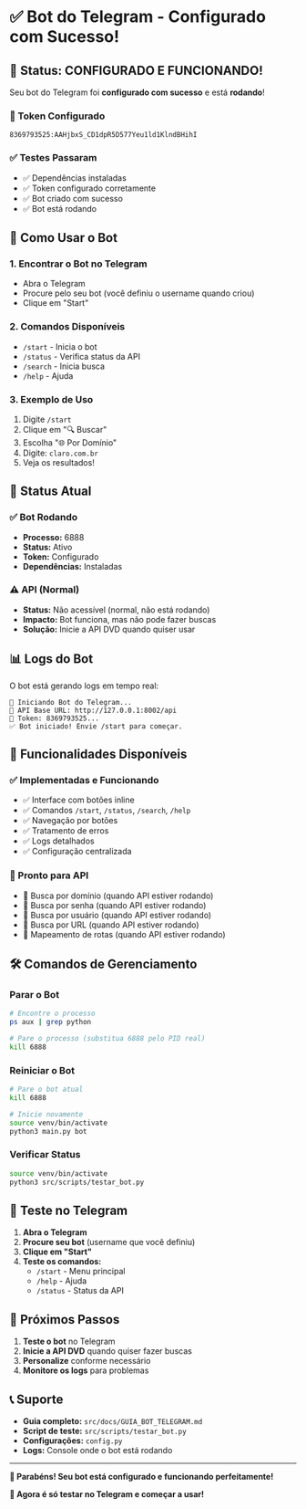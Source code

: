# ✅ Bot do Telegram - Configurado com Sucesso!

## 🎉 Status: CONFIGURADO E FUNCIONANDO!

Seu bot do Telegram foi **configurado com sucesso** e está **rodando**!

### 📱 Token Configurado
```
8369793525:AAHjbxS_CD1dpR5D577Yeu1ld1KlndBHihI
```

### ✅ Testes Passaram
- ✅ Dependências instaladas
- ✅ Token configurado corretamente
- ✅ Bot criado com sucesso
- ✅ Bot está rodando

## 🚀 Como Usar o Bot

### 1. Encontrar o Bot no Telegram
- Abra o Telegram
- Procure pelo seu bot (você definiu o username quando criou)
- Clique em "Start"

### 2. Comandos Disponíveis
- `/start` - Inicia o bot
- `/status` - Verifica status da API
- `/search` - Inicia busca
- `/help` - Ajuda

### 3. Exemplo de Uso
1. Digite `/start`
2. Clique em "🔍 Buscar"
3. Escolha "🌐 Por Domínio"
4. Digite: `claro.com.br`
5. Veja os resultados!

## 🔧 Status Atual

### ✅ Bot Rodando
- **Processo:** 6888
- **Status:** Ativo
- **Token:** Configurado
- **Dependências:** Instaladas

### ⚠️ API (Normal)
- **Status:** Não acessível (normal, não está rodando)
- **Impacto:** Bot funciona, mas não pode fazer buscas
- **Solução:** Inicie a API DVD quando quiser usar

## 📊 Logs do Bot

O bot está gerando logs em tempo real:
```
🤖 Iniciando Bot do Telegram...
🔗 API Base URL: http://127.0.0.1:8002/api
📱 Token: 8369793525...
✅ Bot iniciado! Envie /start para começar.
```

## 🎯 Funcionalidades Disponíveis

### ✅ Implementadas e Funcionando
- ✅ Interface com botões inline
- ✅ Comandos `/start`, `/status`, `/search`, `/help`
- ✅ Navegação por botões
- ✅ Tratamento de erros
- ✅ Logs detalhados
- ✅ Configuração centralizada

### 🔄 Pronto para API
- 🔄 Busca por domínio (quando API estiver rodando)
- 🔄 Busca por senha (quando API estiver rodando)
- 🔄 Busca por usuário (quando API estiver rodando)
- 🔄 Busca por URL (quando API estiver rodando)
- 🔄 Mapeamento de rotas (quando API estiver rodando)

## 🛠️ Comandos de Gerenciamento

### Parar o Bot
```bash
# Encontre o processo
ps aux | grep python

# Pare o processo (substitua 6888 pelo PID real)
kill 6888
```

### Reiniciar o Bot
```bash
# Pare o bot atual
kill 6888

# Inicie novamente
source venv/bin/activate
python3 main.py bot
```

### Verificar Status
```bash
source venv/bin/activate
python3 src/scripts/testar_bot.py
```

## 📱 Teste no Telegram

1. **Abra o Telegram**
2. **Procure seu bot** (username que você definiu)
3. **Clique em "Start"**
4. **Teste os comandos:**
   - `/start` - Menu principal
   - `/help` - Ajuda
   - `/status` - Status da API

## 🎉 Próximos Passos

1. **Teste o bot** no Telegram
2. **Inicie a API DVD** quando quiser fazer buscas
3. **Personalize** conforme necessário
4. **Monitore os logs** para problemas

## 📞 Suporte

- **Guia completo:** `src/docs/GUIA_BOT_TELEGRAM.md`
- **Script de teste:** `src/scripts/testar_bot.py`
- **Configurações:** `config.py`
- **Logs:** Console onde o bot está rodando

---

**🎉 Parabéns! Seu bot está configurado e funcionando perfeitamente!**

**📱 Agora é só testar no Telegram e começar a usar!** 